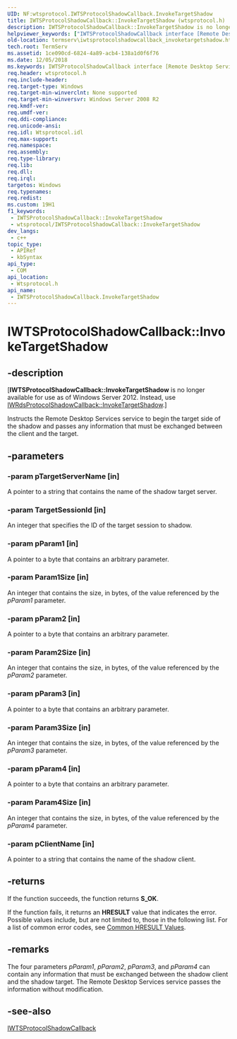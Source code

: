 ```yaml
---
UID: NF:wtsprotocol.IWTSProtocolShadowCallback.InvokeTargetShadow
title: IWTSProtocolShadowCallback::InvokeTargetShadow (wtsprotocol.h)
description: IWTSProtocolShadowCallback::InvokeTargetShadow is no longer available. Instead, use IWRdsProtocolShadowCallback::InvokeTargetShadow.
helpviewer_keywords: ["IWTSProtocolShadowCallback interface [Remote Desktop Services]","InvokeTargetShadow method","IWTSProtocolShadowCallback.InvokeTargetShadow","IWTSProtocolShadowCallback::InvokeTargetShadow","InvokeTargetShadow","InvokeTargetShadow method [Remote Desktop Services]","InvokeTargetShadow method [Remote Desktop Services]","IWTSProtocolShadowCallback interface","termserv.iwtsprotocolshadowcallback_invoketargetshadow","wtsprotocol/IWTSProtocolShadowCallback::InvokeTargetShadow"]
old-location: termserv\iwtsprotocolshadowcallback_invoketargetshadow.htm
tech.root: TermServ
ms.assetid: 1ce090cd-6824-4a89-acb4-138a1d0f6f76
ms.date: 12/05/2018
ms.keywords: IWTSProtocolShadowCallback interface [Remote Desktop Services],InvokeTargetShadow method, IWTSProtocolShadowCallback.InvokeTargetShadow, IWTSProtocolShadowCallback::InvokeTargetShadow, InvokeTargetShadow, InvokeTargetShadow method [Remote Desktop Services], InvokeTargetShadow method [Remote Desktop Services],IWTSProtocolShadowCallback interface, termserv.iwtsprotocolshadowcallback_invoketargetshadow, wtsprotocol/IWTSProtocolShadowCallback::InvokeTargetShadow
req.header: wtsprotocol.h
req.include-header: 
req.target-type: Windows
req.target-min-winverclnt: None supported
req.target-min-winversvr: Windows Server 2008 R2
req.kmdf-ver: 
req.umdf-ver: 
req.ddi-compliance: 
req.unicode-ansi: 
req.idl: Wtsprotocol.idl
req.max-support: 
req.namespace: 
req.assembly: 
req.type-library: 
req.lib: 
req.dll: 
req.irql: 
targetos: Windows
req.typenames: 
req.redist: 
ms.custom: 19H1
f1_keywords:
 - IWTSProtocolShadowCallback::InvokeTargetShadow
 - wtsprotocol/IWTSProtocolShadowCallback::InvokeTargetShadow
dev_langs:
 - c++
topic_type:
 - APIRef
 - kbSyntax
api_type:
 - COM
api_location:
 - Wtsprotocol.h
api_name:
 - IWTSProtocolShadowCallback.InvokeTargetShadow
---
```


# IWTSProtocolShadowCallback::InvokeTargetShadow


## -description

<p class="CCE_Message">[<b>IWTSProtocolShadowCallback::InvokeTargetShadow</b> is no longer available for use as of Windows Server 2012. Instead, use <a href="/windows/desktop/api/wtsprotocol/nf-wtsprotocol-iwrdsprotocolshadowcallback-invoketargetshadow">IWRdsProtocolShadowCallback::InvokeTargetShadow</a>.]

Instructs the Remote Desktop Services service to begin the target side of the shadow and passes any information that must be exchanged between the client and the target.

## -parameters

### -param pTargetServerName [in]

A pointer to a string that contains the name of the shadow target server.

### -param TargetSessionId [in]

An integer that specifies the ID of the target session to shadow.

### -param pParam1 [in]

A pointer to a byte that contains an arbitrary parameter.

### -param Param1Size [in]

An integer that contains the size, in bytes, of the value referenced by the <i>pParam1</i> parameter.

### -param pParam2 [in]

A pointer to a byte that contains an arbitrary parameter.

### -param Param2Size [in]

An integer that contains the size, in bytes, of the value referenced by the <i>pParam2</i> parameter.

### -param pParam3 [in]

A pointer to a byte that contains an arbitrary parameter.

### -param Param3Size [in]

An integer that contains the size, in bytes, of the value referenced by the <i>pParam3</i> parameter.

### -param pParam4 [in]

A pointer to a byte that contains an arbitrary parameter.

### -param Param4Size [in]

An integer that contains the size, in bytes, of the value referenced by the <i>pParam4</i> parameter.

### -param pClientName [in]

A pointer to a string that contains the name of the shadow client.

## -returns

If the function succeeds, the function returns <b>S_OK</b>.

If the function fails, it returns an <b>HRESULT</b> value that indicates the error. Possible values include, but are not limited to, those in the following list. For a list of common error codes, see <a href="/windows/desktop/SecCrypto/common-hresult-values">Common HRESULT Values</a>.

## -remarks

The four parameters <i>pParam1</i>, <i>pParam2</i>, <i>pParam3</i>, and <i>pParam4</i> can contain any information that must be exchanged between the shadow client and the shadow target. The Remote Desktop Services service passes the information without modification.

## -see-also

<a href="/windows/desktop/api/wtsprotocol/nn-wtsprotocol-iwtsprotocolshadowcallback">IWTSProtocolShadowCallback</a>